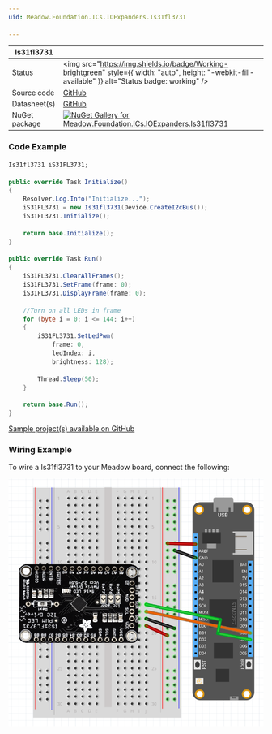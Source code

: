 ```yaml
---
uid: Meadow.Foundation.ICs.IOExpanders.Is31fl3731

---
```


| Is31fl3731 | |
|--------|--------|
| Status | <img src="https://img.shields.io/badge/Working-brightgreen" style={{ width: "auto", height: "-webkit-fill-available" }} alt="Status badge: working" /> |
| Source code | [GitHub](https://github.com/WildernessLabs/Meadow.Foundation/tree/main/Source/Meadow.Foundation.Peripherals/ICs.IOExpanders.Is31fl3731) |
| Datasheet(s) | [GitHub](https://github.com/WildernessLabs/Meadow.Foundation/tree/main/Source/Meadow.Foundation.Peripherals/ICs.IOExpanders.Is31fl3731/Datasheet) |
| NuGet package | <a href="https://www.nuget.org/packages/Meadow.Foundation.ICs.IOExpanders.Is31fl3731/" target="_blank"><img src="https://img.shields.io/nuget/v/Meadow.Foundation.ICs.IOExpanders.Is31fl3731.svg?label=Meadow.Foundation.ICs.IOExpanders.Is31fl3731" alt="NuGet Gallery for Meadow.Foundation.ICs.IOExpanders.Is31fl3731" /></a> |

### Code Example

```csharp
Is31fl3731 iS31FL3731;

public override Task Initialize()
{
    Resolver.Log.Info("Initialize...");
    iS31FL3731 = new Is31fl3731(Device.CreateI2cBus());
    iS31FL3731.Initialize();

    return base.Initialize();
}

public override Task Run()
{
    iS31FL3731.ClearAllFrames();
    iS31FL3731.SetFrame(frame: 0);
    iS31FL3731.DisplayFrame(frame: 0);

    //Turn on all LEDs in frame
    for (byte i = 0; i <= 144; i++)
    {
        iS31FL3731.SetLedPwm(
            frame: 0,
            ledIndex: i,
            brightness: 128);

        Thread.Sleep(50);
    }

    return base.Run();
}

```

[Sample project(s) available on GitHub](https://github.com/WildernessLabs/Meadow.Foundation/tree/main/Source/Meadow.Foundation.Peripherals/ICs.IOExpanders.Is31fl3731/Samples/Is31fl3731_Sample)

### Wiring Example

To wire a Is31fl3731 to your Meadow board, connect the following:

<img src="/docs/API_Assets/Meadow.Foundation.ICs.IOExpanders.Is31fl3731/Is31fl3731_Fritzing.png" />

